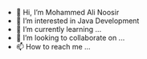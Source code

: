 - 👋 Hi, I’m Mohammed Ali Noosir
- 👀 I’m interested in Java Development
- 🌱 I’m currently learning ...
- 💞️ I’m looking to collaborate on ...
- 📫 How to reach me ...

<!---
Mohammed011233/Mohammed011233 is a ✨ special ✨ repository because its `README.md` (this file) appears on your GitHub profile.
You can click the Preview link to take a look at your changes.
--->
